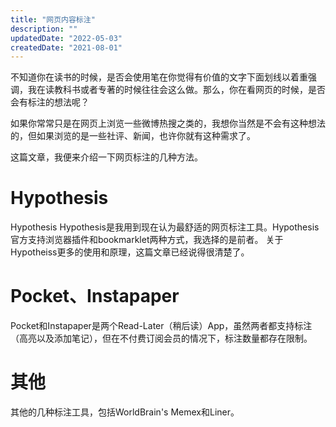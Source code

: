 ```yaml
---
title: "网页内容标注"
description: ""
updatedDate: "2022-05-03"
createdDate: "2021-08-01"
---
```


不知道你在读书的时候，是否会使用笔在你觉得有价值的文字下面划线以着重强调，我在读教科书或者专著的时候往往会这么做。那么，你在看网页的时候，是否会有标注的想法呢？

如果你常常只是在网页上浏览一些微博热搜之类的，我想你当然是不会有这种想法的，但如果浏览的是一些社评、新闻，也许你就有这种需求了。

这篇文章，我便来介绍一下网页标注的几种方法。

# Hypothesis

Hypothesis Hypothesis是我用到现在认为最舒适的网页标注工具。Hypothesis官方支持浏览器插件和bookmarklet两种方式，我选择的是前者。 关于Hypotheiss更多的使用和原理，这篇文章已经说得很清楚了。

# Pocket、Instapaper
Pocket和Instapaper是两个Read-Later（稍后读）App，虽然两者都支持标注（高亮以及添加笔记），但在不付费订阅会员的情况下，标注数量都存在限制。

# 其他
其他的几种标注工具，包括WorldBrain's Memex和Liner。